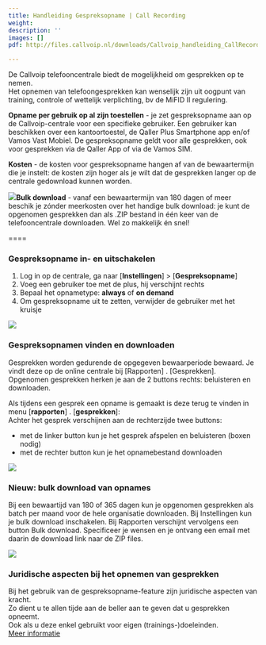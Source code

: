 ```yaml
---
title: Handleiding Gespreksopname | Call Recording
weight: 
description: ''
images: []
pdf: http://files.callvoip.nl/downloads/Callvoip_handleiding_CallRecording_BatchDownload.pdf

---
```

De Callvoip telefooncentrale biedt de mogelijkheid om gesprekken op te nemen.  
Het opnemen van telefoongesprekken kan wenselijk zijn uit oogpunt van training, controle of wettelijk verplichting, bv de MiFID II regulering.

**Opname per gebruik op al zijn toestellen** - je zet gespreksopname aan op de Callvoip-centrale voor een specifieke gebruiker. Een gebruiker kan beschikken over een kantoortoestel, de Qaller Plus Smartphone app en/of Vamos Vast Mobiel. De gespreksopname geldt voor alle gesprekken, ook voor gesprekken via de Qaller App of via de Vamos SIM.

**Kosten** - de kosten voor gespreksopname hangen af van de bewaartermijn die je instelt: de kosten zijn hoger als je wilt dat de gesprekken langer op de centrale gedownload kunnen worden.

![](https://res.cloudinary.com/callvoip/image/upload/v1570290588/tabel_opname_v9cxlk.jpg)**Bulk download** - vanaf een bewaartermijn van 180 dagen of meer beschik je zónder meerkosten over het handige bulk download: je kunt de opgenomen gesprekken dan als .ZIP bestand in één keer van de telefooncentrale downloaden. Wel zo makkelijk én snel!

====

<h3>Gespreksopname in- en uitschakelen</h3>

1. Log in op de centrale, ga naar \[**Instellingen**\] > \[**Gespreksopname**\]
2. Voeg een gebruiker toe met de plus, hij verschijnt rechts
3. Bepaal het opnametype: **always** of **on demand**
4. Om gespreksopname uit te zetten, verwijder de gebruiker met het kruisje

![](https://res.cloudinary.com/callvoip/image/upload/v1570291058/callrecording-details_ibkucn.jpg)

<h3>Gespreksopnamen vinden en downloaden</h3>

Gesprekken worden gedurende de opgegeven bewaarperiode bewaard. Je vindt deze op de online centrale bij \[Rapporten\] . \[Gesprekken\]. Opgenomen gesprekken herken je aan de 2 buttons rechts: beluisteren en downloaden.

Als tijdens een gesprek een opname is gemaakt is deze terug te vinden in menu \[**rapporten**\] . \[**gesprekken**\]:  
Achter het gesprek verschijnen aan de rechterzijde twee buttons:

* met de linker button kun je het gesprek afspelen en beluisteren (boxen nodig)
* met de rechter button kun je het opnamebestand downloaden

![](https://res.cloudinary.com/callvoip/image/upload/v1570291458/opname_lspojj.jpg)

<h3>Nieuw: bulk download van opnames</h3>

Bij een bewaartijd van 180 of 365 dagen kun je opgenomen gesprekken als batch per maand voor de hele organisatie downloaden. Bij Instellingen kun je bulk download inschakelen. Bij Rapporten verschijnt vervolgens een button Bulk download. Specificeer je wensen en je ontvang een email met daarin de download link naar de ZIP files.

![](https://res.cloudinary.com/callvoip/image/upload/v1570291556/bulk_download_l0zecy.jpg)

<h3>Juridische aspecten bij het opnemen van gesprekken</h3>

Bij het gebruik van de gespreksopname-feature zijn juridische aspecten van kracht.  
Zo dient u te allen tijde aan de beller aan te geven dat u gesprekken opneemt.  
Ook als u deze enkel gebruikt voor eigen (trainings-)doeleinden.  
<a href="http://www.auditio.nl/auditio-paul-harts-juridische-aspecten-van-kwaliteitsmonitoring2007.html" target="_blank">Meer informatie</a>